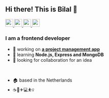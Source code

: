## Hi there! This is Bilal 👋
<a href="https://www.instagram.com/bllakcn/" target="_blank" rel="noreferrer">
  <img src="https://github.com/gauravghongde/social-icons/blob/master/PNG/White/Instagram_white.png" width="24">
</a><a href="https://twitter.com/bllakcn" target="_blank" rel="noreferrer">
  <img src="https://github.com/gauravghongde/social-icons/blob/master/PNG/White/Twitter_white.png" width="24">
</a><a href="https://www.linkedin.com/in/ahmet-bilal-akcan-648259133/" target="_blank" rel="noreferrer">
  <img src="https://github.com/gauravghongde/social-icons/blob/master/PNG/White/LinkedIN_white.png" width="24">
</a><a href="mailto:bllakcn35@gmail.com" target="_blank" rel="noreferrer">
  <img src="https://github.com/gauravghongde/social-icons/blob/master/PNG/White/Gmail_white.png" width="24">
</a>


### I am a __frontend developer__

- 🔭 working on [__a project management app__](../../../project-management)
- 🌱 learning __Node.js, Express and MongoDB__
- 👀 looking for collaboration for an idea

<br/>

- 🏠 based in the Netherlands
- ☕🥯✈💻⛹️‍♀️
